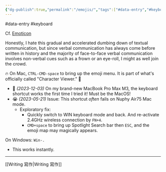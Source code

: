 ```yaml
---
{"dg-publish":true,"permalink":"/emojis/","tags":["#data-entry","#keyboard"],"noteIcon":"2"}
---
```


#data-entry
#keyboard 

Cf. [Emoticon](https://en.wikipedia.org/wiki/Emoticon)

Honestly, I hate this gradual and accelerated dumbing down of textual communication, but since verbal communication has always come before written in history and the majority of face-to-face verbal communication involves non-verbal cues such as a frown or an eye-roll, I might as well join the crowd.

🔥 On Mac, `CTRL-CMD-space` to bring up the emoji menu. It is part of what's officially called "Character Viewer." 🤗
- 🥰 *(2023-12-03)* On my brand-new MacBook Pro Max M3, the keyboard shortcut works the first time I tried it! Must be the MacOS!
- 😭 *(2023-05-21)* Issue: This shortcut *often* fails on Nuphy Air75 Mac mode. 
	- Exploratory fix:
	    - Quickly switch to WIN keyboard mode and back. And re-activate 2.4GHz wireless connection by `FN+4`. 
	    - `CMD+space` to bring up Spotlight Search bar then `ESC`, and the emoji map may magically appears. 

On Windows: `Win-.` 
- This works instantly. 
---
[[Writing 寫作\|Writing 寫作]]
